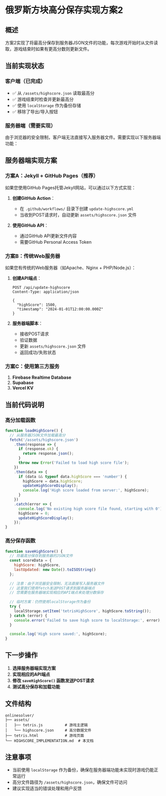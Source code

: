 # 俄罗斯方块高分保存实现方案2

## 概述
方案2实现了将最高分保存到服务器JSON文件的功能，每次游戏开始时从文件读取，游戏结束时如果有更高分数则更新文件。

## 当前实现状态

### 客户端（已完成）
- ✅ 从 `/assets/highscore.json` 读取最高分
- ✅ 游戏结束时检查并更新最高分
- ✅ 使用 `localStorage` 作为备份存储
- ✅ 移除了导出/导入按钮

### 服务器端（需要实现）
由于浏览器的安全限制，客户端无法直接写入服务器文件。需要实现以下服务器端功能：

## 服务器端实现方案

### 方案A：Jekyll + GitHub Pages（推荐）
如果您使用GitHub Pages托管Jekyll网站，可以通过以下方式实现：

1. **创建GitHub Action**：
   - 在 `.github/workflows/` 目录下创建 `update-highscore.yml`
   - 当收到POST请求时，自动更新 `assets/highscore.json` 文件

2. **使用GitHub API**：
   - 通过GitHub API更新文件内容
   - 需要GitHub Personal Access Token

### 方案B：传统Web服务器
如果您有传统的Web服务器（如Apache、Nginx + PHP/Node.js）：

1. **创建API端点**：
   ```
   POST /api/update-highscore
   Content-Type: application/json
   
   {
     "highScore": 1500,
     "timestamp": "2024-01-01T12:00:00.000Z"
   }
   ```

2. **服务器端脚本**：
   - 接收POST请求
   - 验证数据
   - 更新 `assets/highscore.json` 文件
   - 返回成功/失败状态

### 方案C：使用第三方服务
1. **Firebase Realtime Database**
2. **Supabase**
3. **Vercel KV**

## 当前代码说明

### 高分加载函数
```javascript
function loadHighScore() {
  // 从服务器JSON文件加载最高分
  fetch('/assets/highscore.json')
    .then(response => {
      if (response.ok) {
        return response.json();
      }
      throw new Error('Failed to load high score file');
    })
    .then(data => {
      if (data && typeof data.highScore === 'number') {
        highScore = data.highScore;
        updateHighScoreDisplay();
        console.log('High score loaded from server:', highScore);
      }
    })
    .catch(error => {
      console.log('No existing high score file found, starting with 0');
      highScore = 0;
      updateHighScoreDisplay();
    });
}
```

### 高分保存函数
```javascript
function saveHighScore() {
  // 将最高分保存到服务器的JSON文件
  const scoreData = {
    highScore: highScore,
    lastUpdated: new Date().toISOString()
  };
  
  // 注意：由于浏览器安全限制，无法直接写入服务器文件
  // 这里我们使用fetch发送POST请求到服务器端点
  // 您需要在服务器端实现相应的API端点来处理分数保存
  
  // 临时方案：仍然使用localStorage作为备份
  try {
    localStorage.setItem('tetrisHighScore', highScore.toString());
  } catch (error) {
    console.error('Failed to save high score to localStorage:', error);
  }
  
  console.log('High score saved:', highScore);
}
```

## 下一步操作

1. **选择服务器端实现方案**
2. **实现相应的API端点**
3. **修改 `saveHighScore()` 函数发送POST请求**
4. **测试高分保存和加载功能**

## 文件结构
```
onlinesolver/
├── assets/
│   ├── tetris.js          # 游戏主逻辑
│   └── highscore.json     # 高分数据文件
├── tetris.html            # 游戏页面
└── HIGHSCORE_IMPLEMENTATION.md  # 本文档
```

## 注意事项
- 当前使用 `localStorage` 作为备份，确保在服务器端功能未实现时游戏仍能正常运行
- 高分文件路径为 `/assets/highscore.json`，确保文件可访问
- 建议实现适当的错误处理和用户反馈
